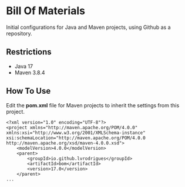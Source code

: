 # Bill Of Materials

Initial configurations for Java and Maven projects, using Github as a repository.

## Restrictions

* Java 17
* Maven 3.8.4

## How To Use

Edit the **pom.xml** file for Maven projects to inherit the settings from this project.

    <?xml version="1.0" encoding="UTF-8"?>
    <project xmlns="http://maven.apache.org/POM/4.0.0" xmlns:xsi="http://www.w3.org/2001/XMLSchema-instance" xsi:schemaLocation="http://maven.apache.org/POM/4.0.0 http://maven.apache.org/xsd/maven-4.0.0.xsd">
        <modelVersion>4.0.0</modelVersion>
        <parent>
            <groupId>io.github.lvrodrigues</groupId>
            <artifactId>bom</artifactId>
            <version>17.0</version>
        </parent>
    ...
